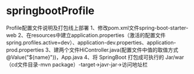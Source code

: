 # springbootProfile
Profile配置文件说明及打包线上部署
1、修改pom.xml文件spring-boot-starter-web
2、在resources中建立application.properties（激活的配置文件spring.profiles.active=dev）、application-dev.properties、application-prod.properties
3、建两个文件HiController.java(配置文件中值的取值方式@Value("${name}"))，App.java
4、将 SpringBoot 打包成可执行的 Jar/war（cd文件目录-mvn package）-target->javr-jar->访问地址栏

